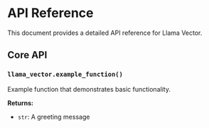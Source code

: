 # API Reference

This document provides a detailed API reference for Llama Vector.

## Core API

### `llama_vector.example_function()`

Example function that demonstrates basic functionality.

**Returns:**
- `str`: A greeting message
